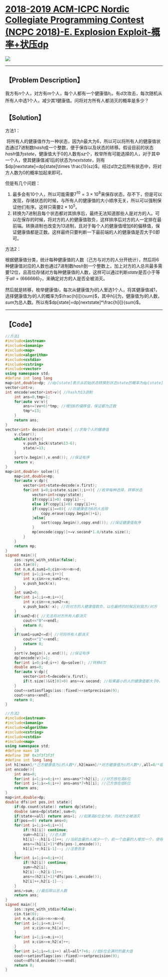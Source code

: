 # [2018-2019 ACM-ICPC Nordic Collegiate Programming Contest (NCPC 2018)-E. Explosion Exploit-概率+状压dp](https://codeforces.com/gym/101933)

![](H:\GitHub\Algorithm\GYM\https___codeforces.com_gym_101933_problem_E.png)

------



## 【Problem Description】

我方有$n$个人，对方有$m$个人，每个人都有一个健康值$h_i$，有$d$次攻击，每次随机从所有人中选$1$个人，减少其$1$健康值。问将对方所有人都消灭的概率是多少？

## 【Solution】

方法$1$：

​	将所有人的健康值作为一种状态，因为$h$最大为$6$，所以可以将所有人的健康值状态通过$7$进制数$hash$成一个整数，便于保存以及状态的转移。假设目前的状态$hash$值为$state$，健康值大于$0$的人数有$sz$个，枚举所有可能选择的人，对于其中一个人，使其健康值减$1$后的状态为$nextstate$，则有$dp[nextstate]=dp[state]\times \frac{1}{sz}$。经过$d$次之后所有状态中，将对方人数为$0$的概率加起来即可。

但是有几个问题：

1.  最多会有$10$个人，所以可能需要$7^{10}=3\times 10^8$来保存状态，存不下，但是可以发现，存储状态的时候，与所有人的健康值的大小顺序无关，所以可以强制保证他们有序。这样只需要$2\times 10^5$。
2.  转换为$7$进制且每个状态都对其排序后，最终无法知道那些人是对方的人。可以在保存的时候，将对方的人的健康值取负，这样排序后对方的人一定排在最前端。转换进制也改变为$13$进制，且对于每个人的健康值增加$6$的偏移值，保证健康值都是正数。这样最终只要判断一下最前端的人的健康值是否大于$0$即可。

方法$2$：

​	根据健康值分类，统计每种健康值的人数（己方与对方的人分开统计），然后将$6$种健康值对应的人数也通过$7$进制数$hash$到一个整数上，加上对方的人总共最多需要$12$位，且高位存储对方每种健康值的人数，这样可以通过判断$state$是否小于等于$all=(666666)_7$，来确定对方的人是否全被消灭。

然后就是转移，枚举健康值$i$，每次从健康值为$i$的人里选$1$个人，将其健康值减$1$，选择健康值为$i$的人的概率为$\frac{h[i]}{sum}$，其中$h[i]$为，健康值为$i$的人数，$sum$为总人数。所以有$dp[state]=dp[nextstate]*\frac{h[i]}{sum}$。

------



## 【Code】

```cpp
//方法1
#include<iostream>
#include<iomanip>
#include<map>
#include<algorithm>
#include<cstdio>
#include<cstring>
#include<vector>
using namespace std;
#define int long long
map<int,double>dp; //dp[state]表示从初始状态转换到状态state的概率为dp[state]
vector<int>v;
int encode(vector<int>v){ //hash为13进制
	int ans=0,tmp=1;
	for(auto vv:v){
		ans+=(vv+6)*tmp; //增加6的偏移值，保证都为正数
		tmp*=13;
	}
	return ans;
}
vector<int> decode(int state){ //求每个人的健康值
	v.clear();
	while(state){
		v.push_back(state%13-6);
		state/=13;
	}
	sort(v.begin(),v.end()); //保证有序
	return v;
}
map<int,double> solve(){
	map<int,double>mp;
	for(auto v:dp){
		vector<int>state=decode(v.first);
		for(int i=0;i<state.size();i++){ //枚举每种选择，转移状态
			vector<int>copy(state);
			if(copy[i]>0) copy[i]--;
			else if(copy[i]<0) copy[i]++;
			if(copy[i]==0){ //将健康值为0的人去除
				copy.erase(copy.begin()+i);	
			}else{
				sort(copy.begin(),copy.end()); //保证健康值有序
			}
			mp[encode(copy)]+=v.second*1.0/state.size();
		}
	}
	return mp;
}
signed main(){
	ios::sync_with_stdio(false);
	cin.tie(0);
	int n,m,d,sum1=0;cin>>n>>m>>d;
	for(int i=1;i<=n;i++){
		int x;cin>>x;sum1+=x;
		v.push_back(x);
	}
	int sum2=0;
	for(int i=1;i<=m;i++){
		int x;cin>>x;sum2+=x;
		v.push_back(-x); //将对方的人健康值取负，以在最终的时候区别我方/对方
	}
	if(sum2>d){ //无法将对方所有人都消灭
		cout<<"0"<<endl;
		return 0;
	}
	if(sum1+sum2<=d){ //可将所有人都消灭
		cout<<"1"<<endl;
		return 0;
	}
	sort(v.begin(),v.end()); //保证有序
	dp[encode(v)]=1;
	for(int i=0;i<d;i++) dp=solve(); //转移d次
	double ans=0;
	for(auto v:dp){
		vector<int>t=decode(v.first);
		if(t.size()&&t[0]>0) ans+=v.second; //如果最小的人的健康值都大于0，则对方的人一定都被消灭
	}
	cout<<setiosflags(ios::fixed)<<setprecision(9);
	cout<<ans<<endl;
	return 0;
}
```

```cpp
//方法2
#include<iostream>
#include<iomanip>
#include<algorithm>
#include<cstring>
#include<cstdio>
#include<map>
using namespace std;
#define maxn 10
#define INF 0x3f3f3f3f
#define int long long
int h1[maxn]/*己方健康值为i的人数*/,h2[maxn]/*对方健康值为i的人数*/,all=0/*临界值*/;
int encode(){ 
	int ans=0;
	for(int i=1;i<=6;i++) ans=ans*7+h2[i]; //对方放在高6位
	for(int i=1;i<=6;i++) ans=ans*7+h1[i]; //己方放在低6位
	return ans;
}
map<int,double>dp;
double dfs(int pos,int state){
	if(dp.count(state)) return dp[state];
	double &ans=dp[state],sum=0;
	if(state<=all) return ans=1; //如果高6位全为0，则对方全被消灭
	if(pos==0) return ans=0;
	for(int i=1;i<=6;i++){
		if(!h1[i]) continue;
		sum+=h1[i]; //总人数
		h1[i]--;h1[i-1]++; //当前血量的人减少一个，前一个血量的人增加一个，使得总血量只减少了1
		ans+=(h1[i]+1)*dfs(pos-1,encode());
		h1[i]++;h1[i-1]--; //注意恢复
	}
	for(int i=1;i<=6;i++){
		if(!h2[i]) continue;
		sum+=h2[i];
		h2[i]--;h2[i-1]++;
		ans+=(h2[i]+1)*dfs(pos-1,encode());
		h2[i]++;h2[i-1]--;
	}
	ans/=sum; //最后除以总人数
	return ans;
}
signed main(){
	ios::sync_with_stdio(false);
	cin.tie(0);
	int n,m,d;cin>>n>>m>>d;
	for(int i=1;i<=n;i++){
		int x;cin>>x;h1[x]++;
	}
	for(int i=1;i<=m;i++){
		int x;cin>>x;h2[x]++;
	}
	for(int i=1;i<=6;i++) all=all*7+6; //低6位全满时的最大值
	cout<<setiosflags(ios::fixed)<<setprecision(9);
	cout<<dfs(d,encode())<<endl;
	return 0;
}

```

